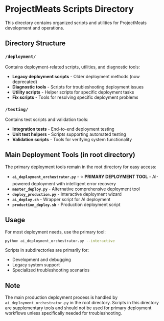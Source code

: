 # ProjectMeats Scripts Directory

This directory contains organized scripts and utilities for ProjectMeats development and operations.

## Directory Structure

### `/deployment/`
Contains deployment-related scripts, utilities, and diagnostic tools:
- **Legacy deployment scripts** - Older deployment methods (now deprecated)
- **Diagnostic tools** - Scripts for troubleshooting deployment issues
- **Utility scripts** - Helper scripts for specific deployment tasks
- **Fix scripts** - Tools for resolving specific deployment problems

### `/testing/`
Contains test scripts and validation tools:
- **Integration tests** - End-to-end deployment testing
- **Unit test helpers** - Scripts supporting automated testing
- **Validation scripts** - Tools for verifying system functionality

## Main Deployment Tools (in root directory)

The primary deployment tools remain in the root directory for easy access:

- **`ai_deployment_orchestrator.py`** - ⭐ **PRIMARY DEPLOYMENT TOOL** - AI-powered deployment with intelligent error recovery
- **`master_deploy.py`** - Alternative comprehensive deployment tool
- **`deploy_production.py`** - Interactive deployment wizard
- **`ai_deploy.sh`** - Wrapper script for AI deployment
- **`production_deploy.sh`** - Production deployment script

## Usage

For most deployment needs, use the primary tool:
```bash
python ai_deployment_orchestrator.py --interactive
```

Scripts in subdirectories are primarily for:
- Development and debugging
- Legacy system support  
- Specialized troubleshooting scenarios

## Note

The main production deployment process is handled by `ai_deployment_orchestrator.py` in the root directory. Scripts in this directory are supplementary tools and should not be used for primary deployment workflows unless specifically needed for troubleshooting.